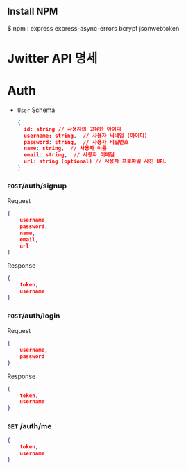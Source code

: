 ## Install NPM

$ npm i express express-async-errors bcrypt jsonwebtoken

# Jwitter API 명세

# Auth

- `User` Schema
    
    ```json
    {
      id: string // 사용자의 고유한 아이디
      username: string,  // 사용자 닉네임 (아이디)
      password: string,  // 사용자 비밀번호
      name: string,  // 사용자 이름
      email: string,  // 사용자 이메일
      url: string (optional) // 사용자 프로파일 사진 URL
    }
    ```
    

### `POST`/auth/signup

Request

```json
{
    username,
    password,
    name,
    email,
    url
}
```

Response

```json
{
	token,
	username
}
```

### `POST`/auth/login

Request

```json
{
	username,
	password
}
```

Response 

```json
{
	token,
	username
}
```

### `GET` /auth/me

```json
{
	token,
	username
}
```
